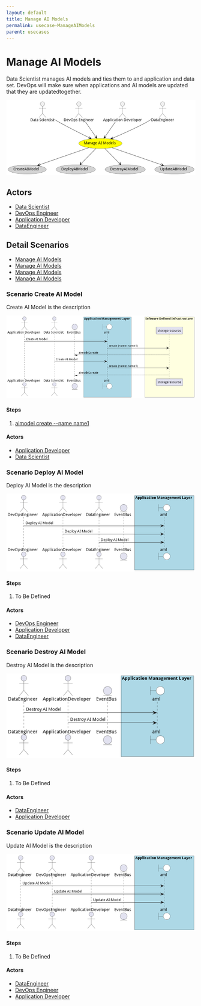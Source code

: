```yaml
---
layout: default
title: Manage AI Models
permalink: usecase-ManageAIModels
parent: usecases
---
```

# Manage AI Models

Data Scientist manages AI models and ties them to and application and data set. DevOps will make sure when applications and AI models are updated that they are updatedtogether.

![Activities Diagram](./activities.png)

## Actors

* [Data Scientist](actor-datascientist)
* [DevOps Engineer](actor-devops)
* [Application Developer](actor-applicationdeveloper)
* [DataEngineer](actor-dataengineer)











## Detail Scenarios

* [Manage AI Models](#scenario-CreateAIModel)
* [Manage AI Models](#scenario-DeployAIModel)
* [Manage AI Models](#scenario-DestroyAIModel)
* [Manage AI Models](#scenario-UpdateAIModel)



### Scenario Create AI Model

Create AI Model is the description

![Scenario CreateAIModel](./createaimodel.png)

#### Steps

1. [aimodel create --name name1](#action-aimodel-create)


#### Actors

* [Application Developer](actor-applicationdeveloper)
* [Data Scientist](actor-datascientist)



### Scenario Deploy AI Model

Deploy AI Model is the description

![Scenario DeployAIModel](./deployaimodel.png)

#### Steps

1. To Be Defined


#### Actors

* [DevOps Engineer](actor-devops)
* [Application Developer](actor-applicationdeveloper)
* [DataEngineer](actor-dataengineer)



### Scenario Destroy AI Model

Destroy AI Model is the description

![Scenario DestroyAIModel](./destroyaimodel.png)

#### Steps

1. To Be Defined


#### Actors

* [DataEngineer](actor-dataengineer)
* [Application Developer](actor-applicationdeveloper)



### Scenario Update AI Model

Update AI Model is the description

![Scenario UpdateAIModel](./updateaimodel.png)

#### Steps

1. To Be Defined


#### Actors

* [DataEngineer](actor-dataengineer)
* [DevOps Engineer](actor-devops)
* [Application Developer](actor-applicationdeveloper)




